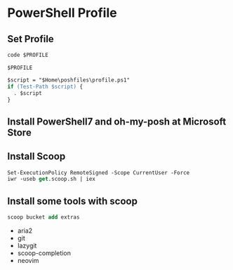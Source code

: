 # PowerShell Profile

## Set Profile
```ps
code $PROFILE
```

`$PROFILE`
```ps
$script = "$Home\poshfiles\profile.ps1"
if (Test-Path $script) {
  . $script
}
```

## Install PowerShell7 and oh-my-posh at Microsoft Store

## Install Scoop

```ps
Set-ExecutionPolicy RemoteSigned -Scope CurrentUser -Force
iwr -useb get.scoop.sh | iex
```

## Install some tools with scoop

```ps
scoop bucket add extras
```

- aria2
- git
- lazygit
- scoop-completion
- neovim

